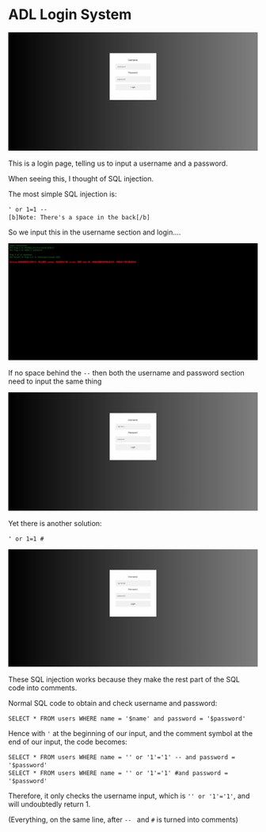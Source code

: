 # ADL Login System

![img](ADLLoginSystem.JPG)

This is a login page, telling us to input a username and a password.

When seeing this, I thought of SQL injection.

The most simple SQL injection is:

	' or 1=1 -- 
	[b]Note: There's a space in the back[/b]

So we input this in the username section and login....

![img2](ADLLoginSystem-SOL.JPG)

If no space behind the `--` then both the username and password section need to input the same thing

![img3](ADLLoginSystem-SOL1.JPG)
	
Yet there is another solution:

	' or 1=1 #
	
![img4](ADLLoginSystem-SOL2.JPG)

These SQL injection works because they make the rest part of the SQL code into comments.


Normal SQL code to obtain and check username and password:

	SELECT * FROM users WHERE name = '$name' and password = '$password'

Hence with `'` at the beginning of our input, and the comment symbol at the end of our input, the code becomes:

	SELECT * FROM users WHERE name = '' or '1'='1' -- and password = '$password'
	SELECT * FROM users WHERE name = '' or '1'='1' #and password = '$password'
	
Therefore, it only checks the username input, which is `'' or '1'='1'`, and will undoubtedly return 1. 

(Everything, on the same line, after `-- ` and `#` is turned into comments)

	

	
